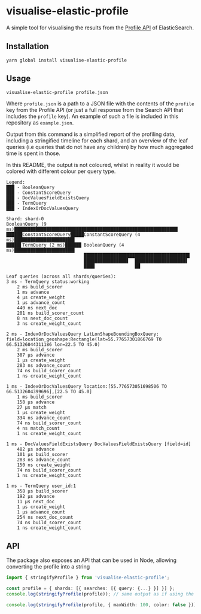 # visualise-elastic-profile

A simple tool for visualising the results from the [Profile API](https://www.elastic.co/guide/en/elasticsearch/reference/current/search-profile.html) of ElasticSearch.

## Installation

```
yarn global install visualise-elastic-profile
```

## Usage

```
visualise-elastic-profile profile.json
```

Where `profile.json` is a path to a JSON file with the contents of the `profile` key from the Profile API (or just a full response from the Search API that includes the `profile` key). An example of such a file is included in this repository as `example.json`.

Output from this command is a simplified report of the profiling data, including a stringified timeline for each shard, and an overview of the leaf queries (i.e queries that do not have any children) by how much aggregated time is spent in those.

In this README, the output is not coloured, whilst in reality it would be colored with different colour per query type.

```
Legend:
███ - BooleanQuery
███ - ConstantScoreQuery
███ - DocValuesFieldExistsQuery
███ - TermQuery
███ - IndexOrDocValuesQuery

Shard: shard-0
BooleanQuery (9 ms)█████████████████████████████████████████████████████████████
██████ConstantScoreQuery█████ConstantScoreQuery (4 ms)██████████████████████▌
█████▌TermQuery (2 ms)██████ BooleanQuery (4 ms)██████████████████████▌
                             ███████████████████████████████████████▌
                             ████████████████▌  ███████████████████▌
                             ████               ██

Leaf queries (across all shards/queries):
3 ms - TermQuery status:working
	2 ms build_scorer
	1 ms advance
	4 µs create_weight
	1 µs advance_count
	440 ns next_doc
	201 ns build_scorer_count
	8 ns next_doc_count
	3 ns create_weight_count

2 ms - IndexOrDocValuesQuery LatLonShapeBoundingBoxQuery: field=location_geoshape:Rectangle(lat=55.77657301866769 TO 66.51326044311186 lon=22.5 TO 45.0)
	2 ms build_scorer
	307 µs advance
	1 µs create_weight
	283 ns advance_count
	74 ns build_scorer_count
	1 ns create_weight_count

1 ms - IndexOrDocValuesQuery location:[55.776573051698506 TO 66.5132604399696],[22.5 TO 45.0]
	1 ms build_scorer
	158 µs advance
	27 µs match
	1 µs create_weight
	334 ns advance_count
	74 ns build_scorer_count
	4 ns match_count
	1 ns create_weight_count

1 ms - DocValuesFieldExistsQuery DocValuesFieldExistsQuery [field=id]
	482 µs advance
	101 µs build_scorer
	283 ns advance_count
	150 ns create_weight
	74 ns build_scorer_count
	1 ns create_weight_count

1 ms - TermQuery user_id:1
	358 µs build_scorer
	192 µs advance
	11 µs next_doc
	1 µs create_weight
	1 µs advance_count
	254 ns next_doc_count
	74 ns build_scorer_count
	1 ns create_weight_count
```

## API

The package also exposes an API that can be used in Node, allowing converting the profile into a string

```ts
import { stringifyProfile } from 'visualise-elastic-profile';

const profile = { shards: [{ searches: [{ query: {...} }] }] };
console.log(stringifyProfile(profile)); // same output as if using the CLI tool, width defaults to 80 and colours are enabled

console.log(stringifyProfile(profile, { maxWidth: 100, color: false })); // black-and-white output and with a fixed width of 100
```
